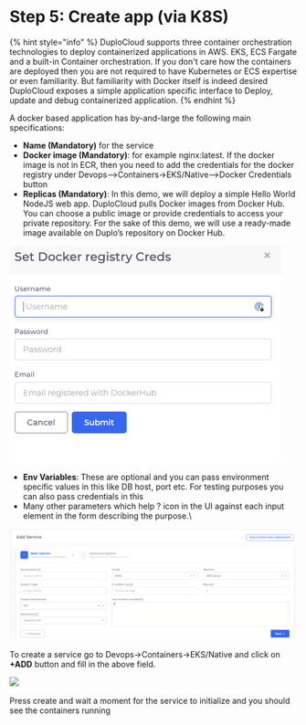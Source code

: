 # Step 5: Create app (via K8S)

{% hint style="info" %}
DuploCloud supports three container orchestration technologies to deploy containerized applications in AWS. EKS, ECS Fargate and a built-in Container orchestration. If you don't care how the containers are deployed then you are not required to have Kubernetes or ECS expertise or even familiarity. But familiarity with Docker itself is indeed desired\
DuploCloud exposes a simple application specific interface to Deploy, update and debug containerized application.
{% endhint %}

A docker based application has by-and-large the following main specifications:

* **Name (Mandatory)** for the service
* **Docker image (Mandatory)**: for example nginx:latest. If the docker image is not in ECR, then you need to add the credentials for the docker registry under Devops-->Containers->EKS/Native-->Docker Credentials button
* **Replicas (Mandatory)**: In this demo, we will deploy a simple Hello World NodeJS web app. DuploCloud pulls Docker images from Docker Hub. You can choose a public image or provide credentials to access your private repository. For the sake of this demo, we will use a ready-made image available on Duplo’s repository on Docker Hub.

![](<../../.gitbook/assets/image (12) (1) (1).png>)

* **Env Variables**: These are optional and you can pass environment specific values in this like DB host, port etc. For testing purposes you can also pass credentials in this
* Many other parameters which help ? icon in the UI against each input element in the form describing the purpose.\


![](<../../.gitbook/assets/image (14) (1) (1).png>)

To create a service go to Devops->Containers->EKS/Native and click on **+ADD** button and fill in the above field.

![](https://duplocloud.com/wp-content/uploads/2021/11/N1-service.png)

Press create and wait a moment for the service to initialize and you should see the containers running

